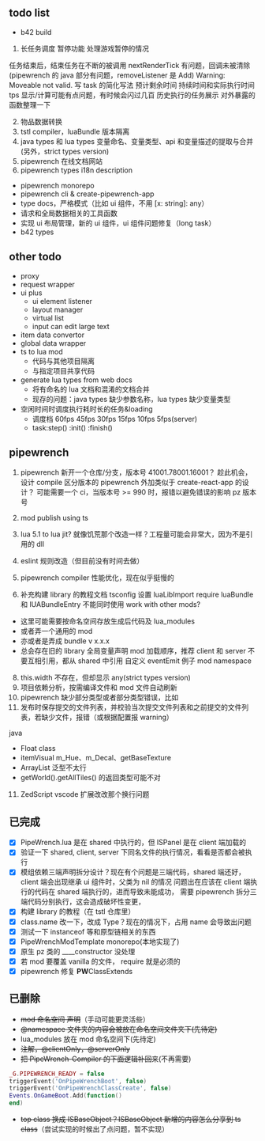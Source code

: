 ## todo list

- b42 build
<!-- "@asledgehammer/tstl-pipewrench": "^41.78.19", -->

1. 长任务调度
   暂停功能
   处理游戏暂停的情况

任务结束后，结束任务在不断的被调用
nextRenderTick 有问题，回调未被清除(pipewrench 的 java 部分有问题，removeListener 是 Add)
Warning: Moveable not valid.
写 task 的简化写法
预计剩余时间
持续时间和实际执行时间
tps 显示/计算可能有点问题，有时候会闪过几百
历史执行的任务展示
对外暴露的函数整理一下

2. 物品数据转换
3. tstl compiler，luaBundle 版本隔离
4. java types 和 lua types 变量命名、变量类型、api 和变量描述的提取与合并(另外，strict types version)
5. pipewrench 在线文档网站
6. pipewrench types i18n description

- pipewrench monorepo
- pipewrench cli & create-pipewrench-app
- type docs，严格模式（比如 ui 组件，不用 [x: string]: any）
- 请求和全局数据相关的工具函数
- 实现 ui 布局管理，新的 ui 组件，ui 组件问题修复（long task）
- b42 types

## other todo

- proxy
- request wrapper
- ui plus
  - ui element listener
  - layout manager
  - virtual list
  - input can edit large text
- item data convertor
- global data wrapper
- ts to lua mod
  - 代码与其他项目隔离
  - 与指定项目共享代码
- generate lua types from web docs
  - 将有命名的 lua 文档和混淆的文档合并
  - 现存的问题：java types 缺少参数名称，lua types 缺少变量类型
- 空闲时间时调度执行耗时长的任务&loading
  - 调度档 60fps 45fps 30fps 15fps 10fps 5fps(server)
  - task:step() :init() :finish()

## pipewrench

1. pipewrench 新开一个仓库/分支，版本号 41001.78001.16001？
   趁此机会，设计 compile 区分版本的 pipewrench
   外加类似于 create-react-app 的设计？
   可能需要一个 ci，当版本号 >= 990 时，报错以避免错误的影响 pz 版本号

2. mod publish using ts
3. lua 5.1 to lua jit? 就像饥荒那个改造一样？工程量可能会非常大，因为不是引用的 dll
4. eslint 规则改造（但目前没有时间去做）
5. pipewrench compiler 性能优化，现在似乎挺慢的
6. 补充构建 library 的教程文档
   tsconfig 设置
   luaLibImport require
   luaBundle 和 lUABundleEntry 不能同时使用
   work with other mods?

- 这里可能需要按命名空间存放生成后代码及 lua_modules
- 或者弄一个通用的 mod
- 亦或者是弄成 bundle v x.x.x
- 总会存在旧的 library
  全局变量声明
  mod 加载顺序，推荐 client 和 server 不要互相引用，都从 shared 中引用
  自定义 eventEmit 例子
  mod namespace

8. this.width 不存在，但却显示 any(strict types version)
9. 项目依赖分析，按需编译文件和 mod 文件自动刷新
10. pipewrench 缺少部分类型或者部分类型错误，比如
11. 发布时保存提交的文件列表，并校验当次提交文件列表和之前提交的文件列表，若缺少文件，报错（或根据配置报 warning）

java

- Float class
- itemVisual m_Hue、m_Decal、getBaseTexture
- ArrayList 泛型不太行
- getWorld().getAllTiles() 的返回类型可能不对

11. ZedScript vscode 扩展改改那个换行问题

## 已完成

- [x] PipeWrench.lua 是在 shared 中执行的，但 ISPanel 是在 client 端加载的
- [x] 验证一下 shared, client, server 下同名文件的执行情况，看看是否都会被执行
- [x] 模组依赖三端声明拆分设计？现在有个问题是三端代码，shared 端还好，client 端会出现继承 ui 组件时，父类为 nil 的情况
      问题出在应该在 client 端执行的代码在 shared 端执行的，进而导致未能成功，
      需要 pipewrench 拆分三端代码分别执行，这会造成破坏性变更，
- [x] 构建 library 的教程（在 tstl 仓库里）
- [x] class.name 改一下，改成 Type？现在的情况下，占用 name 会导致出问题
- [x] 测试一下 instanceof 等和原型链相关的东西
- [x] PipeWrenchModTemplate monorepo(本地实现了)
- [x] 原生 pz 类的 \_\_\_\_constructor 没处理
- [x] 若 mod 要覆盖 vanilla 的文件， require 就是必须的
- [x] pipewrench 修复 **PW**ClassExtends

## 已删除

- ~~mod 命名空间 声明~~（手动可能更灵活些）
- ~~@namespace 文件夹的内容会被放在命名空间文件夹下(先待定)~~
- lua_modules 放在 mod 命名空间下(先待定)
- ~~注解，@clientOnly，@serverOnly~~
- ~~把 PipeWrench-Compiler 的下面逻辑补回来~~(不再需要)

```lua
_G.PIPEWRENCH_READY = false
triggerEvent('OnPipeWrenchBoot', false)
triggerEvent('OnPipeWrenchClassCreate', false)
Events.OnGameBoot.Add(function()
end)
```

- ~~top class 换成 ISBaseObject？ISBaseObject 新增的内容怎么分享到 ts class~~（尝试实现的时候出了点问题，暂不实现）

